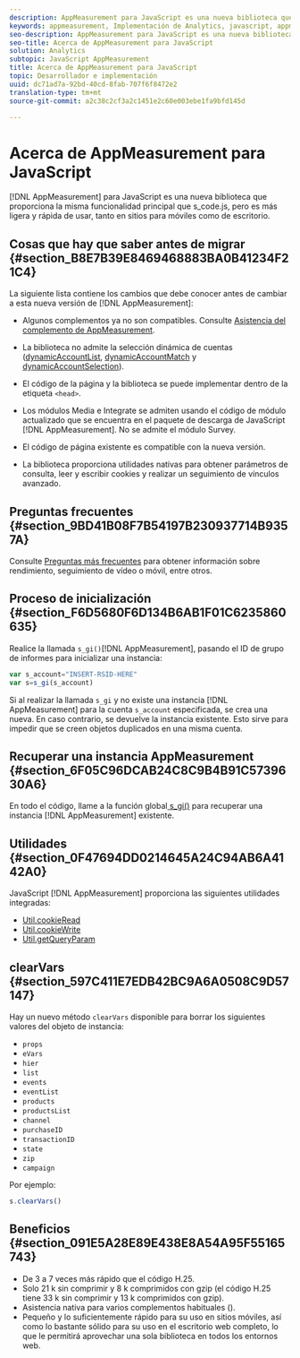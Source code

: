 ```yaml
---
description: AppMeasurement para JavaScript es una nueva biblioteca que proporciona la misma funcionalidad principal que s_code.js, pero es más ligera y rápida de utilizar, tanto en sitios para móviles como de escritorio.
keywords: appmeasurement, Implementación de Analytics, javascript, appmeasurement para javascript, inicialización, recuperar instancia de appmeasurement, clear vars, clearvars, utilidades de appmeasurement, instancia de appmeasurement, ventajas de appmeasurement
seo-description: AppMeasurement para JavaScript es una nueva biblioteca que proporciona la misma funcionalidad principal que s_code.js, pero es más ligera y rápida de utilizar, tanto en sitios para móviles como de escritorio.
seo-title: Acerca de AppMeasurement para JavaScript
solution: Analytics
subtopic: JavaScript AppMeasurement
title: Acerca de AppMeasurement para JavaScript
topic: Desarrollador e implementación
uuid: dc71ad7a-92bd-40cd-8fab-707f6f8472e2
translation-type: tm+mt
source-git-commit: a2c38c2cf3a2c1451e2c60e003ebe1fa9bfd145d

---
```



# Acerca de AppMeasurement para JavaScript

[!DNL AppMeasurement] para JavaScript es una nueva biblioteca que proporciona la misma funcionalidad principal que s_code.js, pero es más ligera y rápida de usar, tanto en sitios para móviles como de escritorio.

## Cosas que hay que saber antes de migrar {#section_B8E7B39E8469468883BA0B41234F21C4}

La siguiente lista contiene los cambios que debe conocer antes de cambiar a esta nueva versión de [!DNL AppMeasurement]:

* Algunos complementos ya no son compatibles. Consulte [Asistencia del complemento de AppMeasurement](../../../implement/js-implementation/c-appmeasurement-js/plugins-support.md#concept_E31A189BC8A547738666EB5E00D2252A).
* La biblioteca no admite la selección dinámica de cuentas ([dynamicAccountList](/help/implement/js-implementation/c-variables/configuration-variables.md), [dynamicAccountMatch](/help/implement/js-implementation/c-variables/configuration-variables.md) y [dynamicAccountSelection](/help/implement/js-implementation/c-variables/configuration-variables.md)).

* El código de la página y la biblioteca se puede implementar dentro de la etiqueta `<head>`.
* Los módulos Media e Integrate se admiten usando el código de módulo actualizado que se encuentra en el paquete de descarga de JavaScript [!DNL AppMeasurement]. No se admite el módulo Survey.
* El código de página existente es compatible con la nueva versión.
* La biblioteca proporciona utilidades nativas para obtener parámetros de consulta, leer y escribir cookies y realizar un seguimiento de vínculos avanzado.

## Preguntas frecuentes {#section_9BD41B08F7B54197B230937714B9357A}

Consulte [Preguntas más frecuentes](../../../implement/faq.md#concept_9BBC230E01114318BE9C08724F2040D3) para obtener información sobre rendimiento, seguimiento de vídeo o móvil, entre otros.

## Proceso de inicialización {#section_F6D5680F6D134B6AB1F01C6235860635}

Realice la llamada `s_gi()`[!DNL AppMeasurement], pasando el ID de grupo de informes para inicializar una instancia:

```js
var s_account="INSERT-RSID-HERE"
var s=s_gi(s_account)
```

Si al realizar la llamada `s_gi` y no existe una instancia [!DNL AppMeasurement] para la cuenta `s_account` especificada, se crea una nueva. En caso contrario, se devuelve la instancia existente. Esto sirve para impedir que se creen objetos duplicados en una misma cuenta.

## Recuperar una instancia AppMeasurement {#section_6F05C96DCAB24C8C9B4B91C5739630A6}

En todo el código, llame a la función global[ s_gi()](../../../implement/js-implementation/function-s-gi.md#concept_50EE6629F61A478BB67781408FBA04BD) para recuperar una instancia [!DNL AppMeasurement] existente.

## Utilidades {#section_0F47694DD0214645A24C94AB6A4142A0}

JavaScript [!DNL AppMeasurement] proporciona las siguientes utilidades integradas:

* [Util.cookieRead](../../../implement/js-implementation/util-cookieread.md#concept_33BD774A90504F2C8094DDC16D47440D)
* [Util.cookieWrite](../../../implement/js-implementation/util-cookiewrite.md#concept_9BE4F7D9CDAE4445B9AF3212BC7E61F2)
* [Util.getQueryParam](../../../implement/js-implementation/util-getqueryparam.md#concept_763AD2621BB44A3990204BE72D3C9FA5)

## clearVars {#section_597C411E7EDB42BC9A6A0508C9D57147}

Hay un nuevo método `clearVars` disponible para borrar los siguientes valores del objeto de instancia:

* `props`
* `eVars`
* `hier`
* `list`
* `events`
* `eventList`
* `products`
* `productsList`
* `channel`
* `purchaseID`
* `transactionID`
* `state`
* `zip`
* `campaign`

Por ejemplo:

```js
s.clearVars()
```

## Beneficios {#section_091E5A28E89E438E8A54A95F55165743}

* De 3 a 7 veces más rápido que el código H.25.
* Solo 21 k sin comprimir y 8 k comprimidos con gzip (el código H.25 tiene 33 k sin comprimir y 13 k comprimidos con gzip).
* Asistencia nativa para varios complementos habituales ().
* Pequeño y lo suficientemente rápido para su uso en sitios móviles, así como lo bastante sólido para su uso en el escritorio web completo, lo que le permitirá aprovechar una sola biblioteca en todos los entornos web.

